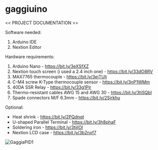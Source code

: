 # gaggiuino

<< PROJECT DOCUMENTATION >>

Software needed:
1. Arduino IDE
2. Nextion Editor

Hardware requirements:
1. Arduino Nano - https://bit.ly/3eXSfXZ
2. Nextion touch screen (i used a 2.4 inch one) - https://bit.ly/33dO8RV
3. MAX7765 thermocouple - https://bit.ly/3ejTUIj
4. C-M4 screw K-Type thermocouple sensor - https://bit.ly/3nP1WMm
5. 40DA SSR Relay - https://bit.ly/33g1Pjr
6. Thermo-resistant cables AWG 15 and AWG 30 - https://bit.ly/3tjSQbI
7. Spade connectors M/F 6.3mm - https://bit.ly/2Sjrkhu

Optional:
- Heat shrink - https://bit.ly/2PQdnqt
- U-shaped Parallel Terminal - https://bit.ly/3h8phaF
- Soldering iron - https://bit.ly/3tijlOI
- Nextion LCD case - https://bit.ly/3b2nxf7

![GaggiaPID1](https://github.com/Zer0-bit/gaggiuino/blob/main/images/PXL_20210426_180310406.jpg)

